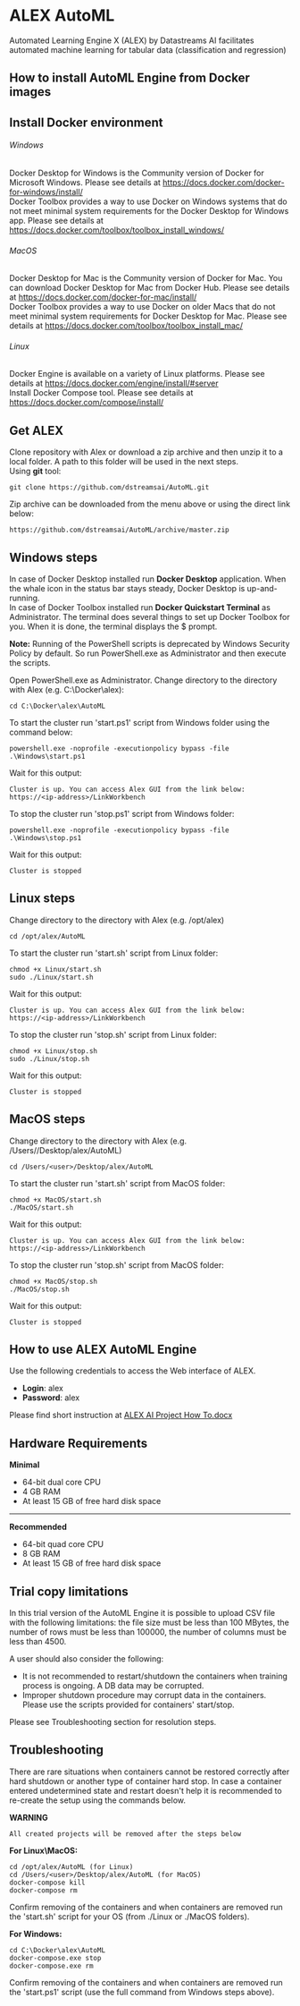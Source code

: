 # ALEX AutoML
Automated Learning Engine X (ALEX) by Datastreams AI facilitates automated machine learning for tabular data (classification and regression)


## How to install AutoML Engine from Docker images
## Install Docker environment

###### Windows	
 
Docker Desktop for Windows is the Community version of Docker for Microsoft Windows. Please see details at https://docs.docker.com/docker-for-windows/install/  
Docker Toolbox provides a way to use Docker on Windows systems that do not meet minimal system requirements for the Docker Desktop for Windows app. Please see details at https://docs.docker.com/toolbox/toolbox_install_windows/

###### MacOS

Docker Desktop for Mac is the Community version of Docker for Mac. You can download Docker Desktop for Mac from Docker Hub. Please see details at https://docs.docker.com/docker-for-mac/install/  
Docker Toolbox provides a way to use Docker on older Macs that do not meet minimal system requirements for Docker Desktop for Mac. Please see details at https://docs.docker.com/toolbox/toolbox_install_mac/

###### Linux

Docker Engine is available on a variety of Linux platforms. Please see details at https://docs.docker.com/engine/install/#server  
Install Docker Compose tool. Please see details at https://docs.docker.com/compose/install/

## Get ALEX

Clone repository with Alex or download a zip archive and then unzip it to a local folder. A path to this folder will be used in the next steps.  
Using **git** tool: 
	
	git clone https://github.com/dstreamsai/AutoML.git
	
Zip archive can be downloaded from the menu above or using the direct link below:
	
	https://github.com/dstreamsai/AutoML/archive/master.zip

## Windows steps

In case of Docker Desktop installed run **Docker Desktop** application. When the whale icon in the status bar stays steady, Docker Desktop is up-and-running.  
In case of Docker Toolbox installed run **Docker Quickstart Terminal** as Administrator. The terminal does several things to set up Docker Toolbox for you. When it is done, the terminal displays the $ prompt.  

**Note:**
Running of the PowerShell scripts is deprecated by Windows Security Policy by default. So run PowerShell.exe as Administrator and then execute the scripts.

Open PowerShell.exe as Administrator. Change directory to the directory with Alex (e.g. C:\Docker\alex):

	cd C:\Docker\alex\AutoML

To start the cluster run 'start.ps1' script from Windows folder using the command below: 

	powershell.exe -noprofile -executionpolicy bypass -file .\Windows\start.ps1

Wait for this output:

	Cluster is up. You can access Alex GUI from the link below:
	https://<ip-address>/LinkWorkbench


To stop the cluster run 'stop.ps1' script from Windows folder:

    powershell.exe -noprofile -executionpolicy bypass -file .\Windows\stop.ps1
	
Wait for this output:

	Cluster is stopped

## Linux steps

Change directory to the directory with Alex (e.g. /opt/alex)

	cd /opt/alex/AutoML

To start the cluster run 'start.sh' script from Linux folder:
	
	chmod +x Linux/start.sh
	sudo ./Linux/start.sh

Wait for this output:
	
	Cluster is up. You can access Alex GUI from the link below:
	https://<ip-address>/LinkWorkbench


To stop the cluster run 'stop.sh' script from Linux folder:

	chmod +x Linux/stop.sh
	sudo ./Linux/stop.sh

Wait for this output:
	
	Cluster is stopped


## MacOS steps

Change directory to the directory with Alex (e.g. /Users/<user>/Desktop/alex/AutoML)

    cd /Users/<user>/Desktop/alex/AutoML
	
To start the cluster run 'start.sh' script from MacOS folder:

    chmod +x MacOS/start.sh
	./MacOS/start.sh
	
Wait for this output:
	
	Cluster is up. You can access Alex GUI from the link below:
	https://<ip-address>/LinkWorkbench


To stop the cluster run 'stop.sh' script from MacOS folder:

    chmod +x MacOS/stop.sh
	./MacOS/stop.sh

Wait for this output:
	
	Cluster is stopped


## How to use ALEX AutoML Engine

Use the following credentials to access the Web interface of ALEX. 
- **Login**: alex
- **Password**: alex

Please find short instruction at [ALEX AI Project How To.docx](https://github.com/dstreamsai/AutoML/raw/master/ALEX%20AI%20Project%20How%20To.docx)

## Hardware Requirements

**Minimal**
- 64-bit dual core CPU
- 4 GB RAM
- At least 15 GB of free hard disk space

***

**Recommended**
- 64-bit quad core CPU
- 8 GB RAM
- At least 15 GB of free hard disk space

## Trial copy limitations

In this trial version of the AutoML Engine it is possible to upload CSV file with the following limitations: the file size must be less than 100 MBytes, the number of rows must be less than 100000, the number of columns must be less than 4500.

A user should also consider the following:
- It is not recommended to restart/shutdown the containers when training process is ongoing.  A DB data may be corrupted. 
- Improper shutdown procedure may corrupt data in the containers. Please use the scripts provided for containers' start/stop. 

Please see Troubleshooting section for resolution steps.

## Troubleshooting

There are rare situations when containers cannot be restored correctly after hard shutdown or another type of container hard stop. 
In case a container entered undetermined state and restart doesn't help it is recommended to re-create the setup using the commands below.

**WARNING**
	
	All created projects will be removed after the steps below

**For Linux\MacOS:**

	cd /opt/alex/AutoML (for Linux)
	cd /Users/<user>/Desktop/alex/AutoML (for MacOS)
	docker-compose kill
	docker-compose rm

Confirm removing of the containers and when containers are removed run the 'start.sh' script for your OS (from ./Linux or ./MacOS folders).

**For Windows:**

	cd C:\Docker\alex\AutoML
	docker-compose.exe stop
	docker-compose.exe rm

Confirm removing of the containers and when containers are removed run the 'start.ps1' script (use the full command from Windows steps above). 	